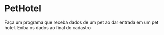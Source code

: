 # PetHotel
Faça um programa que receba dados de um pet ao dar entrada em um pet hotel. Exiba os dados ao final do cadastro
